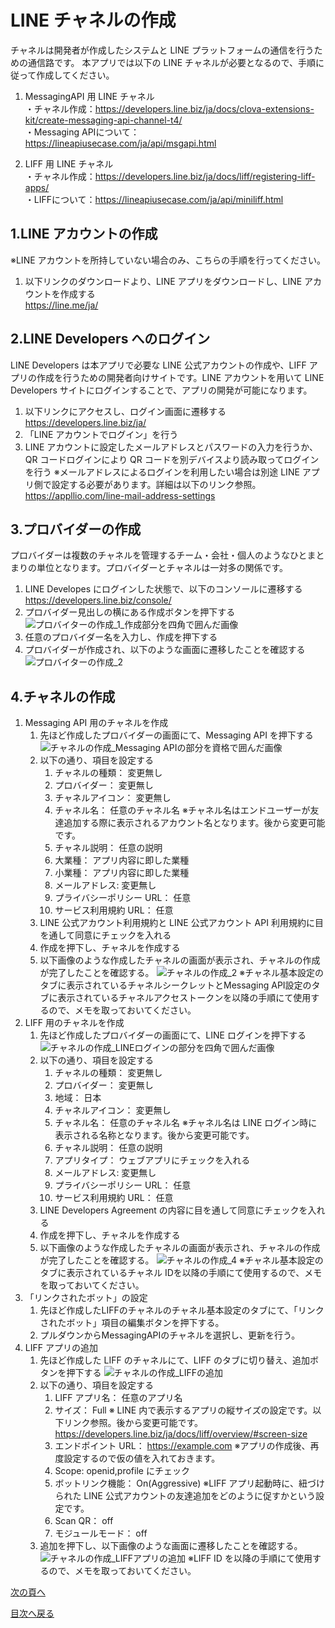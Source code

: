 # LINE チャネルの作成

チャネルは開発者が作成したシステムと LINE プラットフォームの通信を行うための通信路です。
本アプリでは以下の LINE チャネルが必要となるので、手順に従って作成してください。

1. MessagingAPI 用 LINE チャネル  
・チャネル作成：https://developers.line.biz/ja/docs/clova-extensions-kit/create-messaging-api-channel-t4/  
・Messaging APIについて：https://lineapiusecase.com/ja/api/msgapi.html  

1. LIFF 用 LINE チャネル  
・チャネル作成：https://developers.line.biz/ja/docs/liff/registering-liff-apps/  
・LIFFについて：https://lineapiusecase.com/ja/api/miniliff.html  

## 1.LINE アカウントの作成

※LINE アカウントを所持していない場合のみ、こちらの手順を行ってください。

1. 以下リンクのダウンロードより、LINE アプリをダウンロードし、LINE アカウントを作成する  
   https://line.me/ja/

## 2.LINE Developers へのログイン

LINE Developers は本アプリで必要な LINE 公式アカウントの作成や、LIFF アプリの作成を行うための開発者向けサイトです。LINE アカウントを用いて LINE Developers サイトにログインすることで、アプリの開発が可能になります。

1. 以下リンクにアクセスし、ログイン画面に遷移する  
   https://developers.line.biz/ja/
1. 「LINE アカウントでログイン」を行う
1. LINE アカウントに設定したメールアドレスとパスワードの入力を行うか、QR コードログインにより QR コードを別デバイスより読み取ってログインを行う
   ※メールアドレスによるログインを利用したい場合は別途 LINE アプリ側で設定する必要があります。詳細は以下のリンク参照。  
   https://appllio.com/line-mail-address-settings

## 3.プロバイダーの作成

プロバイダーは複数のチャネルを管理するチーム・会社・個人のようなひとまとまりの単位となります。プロバイダーとチャネルは一対多の関係です。

1. LINE Developes にログインした状態で、以下のコンソールに遷移する  
   https://developers.line.biz/console/
2. プロバイダー見出しの横にある作成ボタンを押下する
   ![プロバイターの作成_1_作成部分を四角で囲んだ画像](../images/jp/line-provider-create-1.png)
3. 任意のプロバイダー名を入力し、作成を押下する
4. プロバイダーが作成され、以下のような画面に遷移したことを確認する
   ![プロバイターの作成_2](../images/jp/line-provider-create-2.png)

## 4.チャネルの作成

1. Messaging API 用のチャネルを作成
   1. 先ほど作成したプロバイダーの画面にて、Messaging API を押下する
      ![チャネルの作成_Messaging APIの部分を資格で囲んだ画像](../images/jp/line-channel-create-1.png)
   1. 以下の通り、項目を設定する
      1. チャネルの種類： 変更無し
      1. プロバイダー： 変更無し
      1. チャネルアイコン： 変更無し
      1. チャネル名： 任意のチャネル名
         ※チャネル名はエンドユーザーが友達追加する際に表示されるアカウント名となります。後から変更可能です。
      1. チャネル説明： 任意の説明
      1. 大業種： アプリ内容に即した業種
      1. 小業種： アプリ内容に即した業種
      1. メールアドレス: 変更無し
      1. プライバシーポリシー URL： 任意
      1. サービス利用規約 URL： 任意
   1. LINE 公式アカウント利用規約と LINE 公式アカウント API 利用規約に目を通して同意にチェックを入れる
   1. 作成を押下し、チャネルを作成する
   1. 以下画像のような作成したチャネルの画面が表示され、チャネルの作成が完了したことを確認する。
      ![チャネルの作成_2](../images/jp/line-channel-create-2.png)
      ※チャネル基本設定のタブに表示されているチャネルシークレットとMessaging API設定のタブに表示されているチャネルアクセストークンを以降の手順にて使用するので、メモを取っておいてください。
1. LIFF 用のチャネルを作成
   1. 先ほど作成したプロバイダーの画面にて、LINE ログインを押下する
      ![チャネルの作成_LINEログインの部分を四角で囲んだ画像](../images/jp/line-channel-create-3.png)
   1. 以下の通り、項目を設定する
      1. チャネルの種類： 変更無し
      1. プロバイダー： 変更無し
      1. 地域： 日本
      1. チャネルアイコン： 変更無し
      1. チャネル名： 任意のチャネル名
         ※チャネル名は LINE ログイン時に表示される名称となります。後から変更可能です。
      1. チャネル説明： 任意の説明
      1. アプリタイプ： ウェブアプリにチェックを入れる
      1. メールアドレス: 変更無し
      1. プライバシーポリシー URL： 任意
      1. サービス利用規約 URL： 任意
   1. LINE Developers Agreement の内容に目を通して同意にチェックを入れる
   1. 作成を押下し、チャネルを作成する
   1. 以下画像のような作成したチャネルの画面が表示され、チャネルの作成が完了したことを確認する。
      ![チャネルの作成_4](../images/jp/line-channel-create-4.png)
      ※チャネル基本設定のタブに表示されているチャネル IDを以降の手順にて使用するので、メモを取っておいてください。
1. 「リンクされたボット」の設定
   1. 先ほど作成したLIFFのチャネルのチャネル基本設定のタブにて、「リンクされたボット」項目の編集ボタンを押下する。
   1. プルダウンからMessagingAPIのチャネルを選択し、更新を行う。
1. LIFF アプリの追加
   1. 先ほど作成した LIFF のチャネルにて、LIFF のタブに切り替え、追加ボタンを押下する
      ![チャネルの作成_LIFFの追加](../images/jp/line-channel-create-add-liff.png)
   1. 以下の通り、項目を設定する
      1. LIFF アプリ名： 任意のアプリ名
      1. サイズ： Full
         ※ LINE 内で表示するアプリの縦サイズの設定です。以下リンク参照。後から変更可能です。
         https://developers.line.biz/ja/docs/liff/overview/#screen-size
      1. エンドポイント URL： https://example.com
         ※アプリの作成後、再度設定するので仮の値を入れておきます。
      1. Scope: openid,profile にチェック
      1. ボットリンク機能： On(Aggressive)
         ※LIFF アプリ起動時に、紐づけられた LINE 公式アカウントの友達追加をどのように促すかという設定です。
      1. Scan QR： off
      1. モジュールモード： off
   1. 追加を押下し、以下画像のような画面に遷移したことを確認する。
      ![チャネルの作成_LIFFアプリの追加](../images/jp/line-channel-create-add-liff-app.png)
      ※LIFF ID を以降の手順にて使用するので、メモを取っておいてください。


[次の頁へ](back-end-construction.md)

[目次へ戻る](../README.md)
